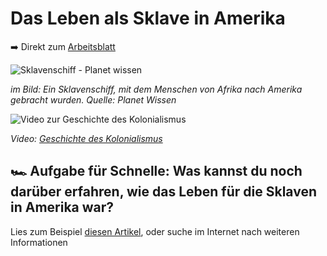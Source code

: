 # Das Leben als Sklave in Amerika

➡️ Direkt zum [Arbeitsblatt](sklaverei-arbeitsblatt)

![Sklavenschiff - Planet wissen](https://www.planet-wissen.de/geschichte/menschenrechte/sklaverei/portraetsklavereifoltergjpg100~_v-gseapremiumxl.jpg)

*im Bild: Ein Sklavenschiff, mit dem Menschen von Afrika nach Amerika gebracht wurden. Quelle: Planet Wissen*

![Video zur Geschichte des Kolonialismus](https://www.youtube.com/watch?v=xuYw-YMSJfc)

*Video: [Geschichte des Kolonialismus](https://www.planet-wissen.de/geschichte/menschenrechte/sklaverei/pwiesklavenfueramerika100.html)*

## 🏎️ Aufgabe für Schnelle: Was kannst du noch darüber erfahren, wie das Leben für die Sklaven in Amerika war? 

Lies zum Beispiel [diesen Artikel](https://www.planet-wissen.de/geschichte/menschenrechte/sklaverei/pwiesklavenfueramerika100.html), oder suche im Internet nach weiteren Informationen
